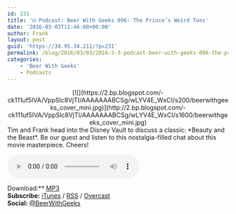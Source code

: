 ```yaml
---
id: 231
title: '☊ Podcast: Beer With Geeks 096: The Prince’s Weird Toes'
date: '2016-03-03T11:46:00+00:00'
author: Frank
layout: post
guid: 'https://34.95.34.211/?p=231'
permalink: /blog/2016/03/03/2016-3-3-podcast-beer-with-geeks-096-the-princes-weird-toes/
categories:
    - 'Beer With Geeks'
    - Podcasts
---
```


<div class="separator" style="clear: both; text-align: center;">[![](https://2.bp.blogspot.com/-ck111uf5lVA/VppSlc8VjTI/AAAAAAABCSg/wLYV4E_WxCI/s200/beerwithgeeks_cover_mini.jpg)](http://2.bp.blogspot.com/-ck111uf5lVA/VppSlc8VjTI/AAAAAAABCSg/wLYV4E_WxCI/s1600/beerwithgeeks_cover_mini.jpg)</div>Tim and Frank head into the Disney Vault to discuss a classic: *Beauty and the Beast*. Be our guest and listen to this nostalgia-filled chat about this movie masterpiece. Cheers!

<audio controls="controls"><source src="http://www.podtrac.com/pts/redirect.mp3/archive.org/download/BWG096/BWG096.mp3" type="audio/mpeg"></source><embed height="80px" width="100px"></embed> Your browser does not support this audio</audio>  
  
Download:** [MP3](http://www.podtrac.com/pts/redirect.mp3/archive.org/download/BWG096/BWG096.mp3)  
**Subscribe:** [iTunes](https://itunes.apple.com/us/podcast/beer-with-geeks/id910485914?mt=2) / [RSS](http://feeds.feedburner.com/beerwithgeeks) / [Overcast](https://overcast.fm/itunes910485914/beer-with-geeks-a-geek-pop-culture-podcast)  
**Social:** [@BeerWithGeeks](https://twitter.com/beerwithgeeks)